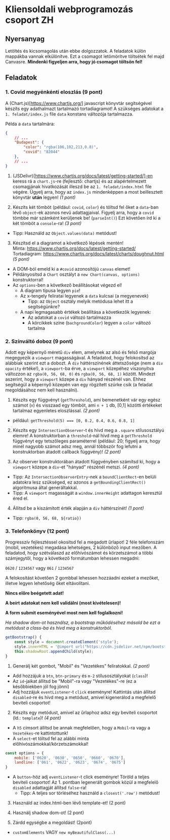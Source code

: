 # Kliensoldali webprogramozás csoport ZH

## Nyersanyag

Letöltés és kicsomagolás után ebbe dolgozzatok. A feladatok külön mappákba vannak elkülönítve. Ezt a csomagot letömörítve töltsétek fel majd Canvasre. **Mindenki figyeljen arra, hogy jó csomagot töltsön fel!**

## Feladatok

### 1. Covid megyénkénti eloszlás (9 pont)

A (Chart.js)[https://www.chartjs.org/] javascript könyvtár segítségével készíts egy adathalmazt tartalmazó tortadiagramot! A szükséges adatokat a ```1. feladat/index.js``` file ```data``` konstans változója tartalmazza.

Példa a ```data``` tartalmára:
```json
{
    // ...
    "Budapest": {
        "color": "rgba(106,102,213,0.8)",
        "covid": "82044"
    },
    // ...
}
```

1. (JSDelivr)[https://www.chartjs.org/docs/latest/getting-started/]-en keress rá a ```chart.js```-re (fejlesztő: chartjs) és az alapértelmezett csomagjának hivatkozását illeszd be az ```1. feladat/index.html``` file végére. Ügyelj arra, hogy az ```index.js``` mindenképpen a most beillesztett könyvtár **után** legyen! *(1 pont)*

2. Készíts két tömböt (például: ```covid```, ```color```) és töltsd fel őket a ```data```-ban lévő ```object```-ek azonos nevű adattagjaival. Figyelj arra, hogy a ```covid``` tömbbe már számként kerüljenek be! (```parseInt()```) Ezt követően írd ki a két tömböt a ```console```-ra! *(3 pont)*
  - Tipp: Használd az ```Object.values(data)``` metódust!

3. Készítsd el a diagramot a következő lépések mentén!<br>Minta: https://www.chartjs.org/docs/latest/getting-started/<br>Tortadiagram: https://www.chartjs.org/docs/latest/charts/doughnut.html *(5 pont)*
  - A DOM-ból emeld ki a ```#covid``` azonosítójú ```canvas``` elemet!
  - Példányosítsd a ```Chart``` osztályt a ```new Chart(canvas, options)``` konstruktorral!
  - Az ```options```-ben a következő beállításokat végezd el!
    - A diagram típusa legyen ```pie```!
    - Az x-tengely feliratai legyenek a ```data``` kulcsai (a megyenevek)
      - Tipp: az ```Object``` osztály melyik metódusa lehet itt a segítségünkre?
    - A napi legmagasabb értékek beállítása a következők legyenek:
      - Az adatokat a ```covid``` változó tartalmazza
      - A körcikkek színe (```bachgroundColor```) legyen a ```color``` változó tartalma



### 2. Színváltó doboz (9 pont)

Adott egy képernyő méretű ```div``` elem, amelynek az alsó és felső margója megegyezik a ```viewport``` magasságával. A feladatod, hogy felokosítsd az alábbiak szerint ezt a dobozt. A ```div``` háttérszínének áttetszősége (nem a ```div``` ```opacity``` értéke!), a ```viewport```-ba érve, a ```viewport``` közepéhez viszonyítva változzon az ```rgba(0, 56, 68, 0)``` és ```rgba(0, 56, 68, 1)``` között. Mindezt aszerint, hogy a ```viewport``` közepe a ```div``` hányad részénél van. Ehhez segítségül a képernyő közepén van egy rögzített szürke csík (a feladat megoldásához nem kell használni).

1. Készíts egy függvényt (```getThreshold```), ami bemenetként vár egy egész számot (```n```) és visszaad egy tömböt, ami ```n + 1``` db, [0,1] közötti értékeket tartalmaz egyenletes eloszlással. *(2 pont)*
  - például: ```getThreshold(5) === [0, 0.2, 0.4, 0.6, 0.8, 1]```

2. Készíts egy ```IntersectionObserver```-t és hívd meg a ```.square``` stílusosztályú elemre! A konstruktorban a ```threshold```-nál hívd meg a ```getThreshold``` függvényt egy tetszőleges paraméterrel (például: 20; figyelj arra, hogy minél nagyobb számot adsz meg, annál többször fog lefutni a konstruktorban átadott callback függvény)! *(2 pont)*

3. Az observer konstruktorában átadott függvényben számítsd ki, hogy a ```viewport``` közepe a ```div```-et "hányad" részénél metszi. *(4 pont)*
  - Tipp: Az ```IntersectionObserverEntry```-nek a ```boundClientRect```-en belüli adatokra lesz szükséged, ez azonos a ```getBoundingClientRect()``` algoritmusa által generáltakkal.
  - Tipp: A ```viewport``` magasságát a ```window.innerHeight``` adattagon keresztül éred el.

4. Állítsd be a kiszámított érték alapján a ```div``` háttérszínét! *(1 pont)*
  - Tipp: ````rgba(0, 56, 68, ${ratio})````




### 3. Telefonkönyv (12 pont)

Progresszív fejlesztéssel okosítsd fel a megadott űrlapot! 2 féle telefonszám (mobil, vezetékes) megadása lehetséges, 2 különböző input mezőben. A feladatod, hogy szétválaszd az előhívószámot és körzetszámot a többi számjegytől, hogy a következő formátumban lehessen megadni:

```0620``` / ```1234567``` vagy ```061``` / ```1234567```

A felokosítást követően 2 gombbal lehessen hozzáadni ezeket a mezőket, illetve legyen lehetőség őket eltávolítani.

**Nincs előre beégetett adat!**

**A beírt adatokat nem kell validálni (most kivételesen)!**

**A form submit eseményével most nem kell foglalkozni!**

*Ha shadow dom-ot használsz, a bootstrap működéséhez másold be ezt a metódust a class-ba és hívd meg a konstruktorból.*

```javascript
getBootstrap() {
    const style = document.createElement('style');
    style.innerHTML = '@import url("https://cdn.jsdelivr.net/npm/bootstrap@5.0.0-beta2/dist/css/bootstrap.min.css");';
    this.shadowRoot.appendChild(style);
}
```


1. Generálj két gombot, "Mobil" és "Vezetékes" feliratokkal. *(2 pont)*
  - Add hozzájuk a ```btn```, ```btn-primary``` és ```m-2``` stílusosztályokat (```class```)!
  - Az ```id```-jaikat állítsd be "Mobil"-ra vagy "Vezetékes"-re (ez a későbbiekben jól fog jönni)
  - Adj hozzájuk ```eventListener```-t ```click``` eseményre! Kattintás után állítsd ```disabled```-re és hívd meg a metódust, amivel kigenerálod a megfelelő beviteli csoportot!

2. Készíts egy metódust, amivel az űrlaphoz adsz egy beviteli csoportot (ld.: ```template```)! *(4 pont)*
  - A ```h5``` címsort állítsd be annak megfelelően, hogy a ```Mobil```-ra vagy a ```Vezetékes```-re kattintottunk!
  - A ```select```-et töltsd fel az alábbi minta előhívószámokkal/körzetszámokkal!

```javascript
const options = {
    mobile: ['0620', '0630', '0650', '0660', '0670'],
    landline: ['061', '0622', '0623', '0674', '0675']
}
```

  - A ```button```-höz adj ```eventListener```-t click eseményre! Töröld a teljes beviteli csoportot! Az 1. pontban legenerált gombok közül a megfelelő ```disabled``` adattagját állítsd ```false```-ra!
    - Tipp: A teljes sor törléséhez használd a ```closest('.row')``` metódust!

3. Használd az index.html-ben lévő template-et! (2 pont)

4. Használj shadow dom-ot! (2 pont)

5. Zárdd egységbe a megoldást! (2pont)
  - ```customElements``` VAGY ```new myBeautifulClass(...)```